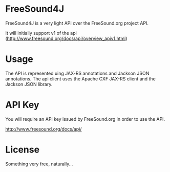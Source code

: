 FreeSound4J
===========

FreeSound4J is a very light API over the FreeSound.org project API.

It will initially support v1 of the api (http://www.freesound.org/docs/api/overview_apiv1.html)

Usage
=====

The API is represented uing JAX-RS annotations and Jackson JSON annotations. The api client uses the Apache CXF JAX-RS client and the Jackson JSON library.

API Key
=======

You will require an API key issued by FreeSound.org in order to use the API.

http://www.freesound.org/docs/api/


License
=======

Something very free, naturally...

